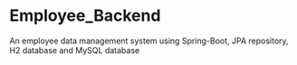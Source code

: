 # Employee_Backend
An employee data management system using Spring-Boot,  JPA repository, H2 database and MySQL database
